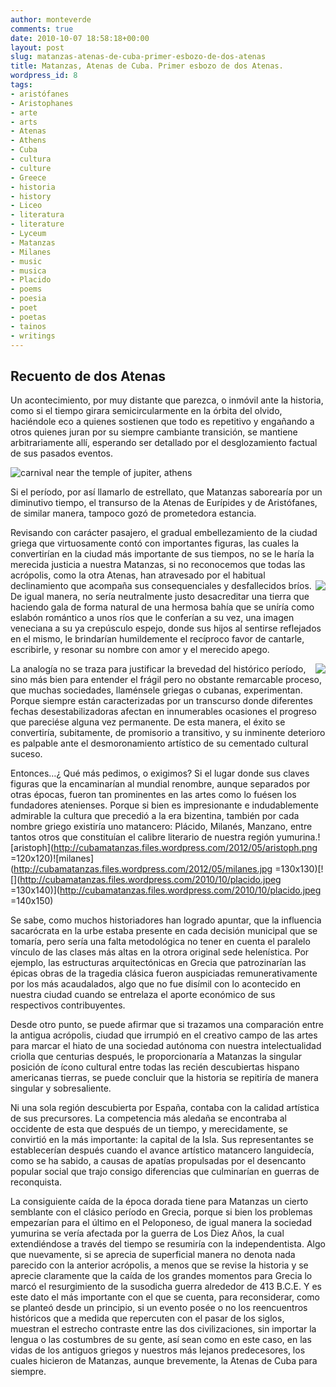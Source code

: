 ```yaml
---
author: monteverde
comments: true
date: 2010-10-07 18:58:18+00:00
layout: post
slug: matanzas-atenas-de-cuba-primer-esbozo-de-dos-atenas
title: Matanzas, Atenas de Cuba. Primer esbozo de dos Atenas.
wordpress_id: 8
tags:
- aristófanes
- Aristophanes
- arte
- arts
- Atenas
- Athens
- Cuba
- cultura
- culture
- Greece
- historia
- history
- Liceo
- literatura
- literature
- Lyceum
- Matanzas
- Milanes
- music
- musica
- Placido
- poems
- poesia
- poet
- poetas
- tainos
- writings
---
```






## Recuento de dos Atenas




Un acontecimiento, por muy distante que parezca, o inmóvil ante la historia, como si el tiempo girara semicircularmente en la órbita del olvido, haciéndole eco a quienes sostienen que todo es repetitivo y engañando a otros quienes juran por su siempre cambiante transición, se mantiene arbitrariamente allí, esperando ser detallado por el  desglozamiento factual de sus pasados eventos.




![carnival near the temple of jupiter, athens](http://cubamatanzas.files.wordpress.com/2012/05/carnival-near-the-temple-of-jupiter-athens1.jpeg?w=388&h=268)


Si el período, por así llamarlo de estrellato, que Matanzas saborearía por un diminutivo tiempo, el transurso de la Atenas de Eurípides y de Aristófanes, de similar manera, tampoco gozó de prometedora estancia.




Revisando con carácter pasajero, el gradual embellezamiento de la ciudad griega que virtuosamente contó con importantes figuras, las cuales la convertirían en la ciudad más importante de sus tiempos, no se le haría la merecida justicia a nuestra Matanzas, si no reconocemos que todas las acrópolis, como la otra Atenas, han atravesado por el habitual declinamiento que acompaña sus consequenciales y desfallecidos bríos.<img align="right" src="http://cubamatanzas.files.wordpress.com/2010/10/sauto.jpg?w=300">
 De igual manera, no sería neutralmente justo desacreditar una tierra que haciendo gala de forma natural de una hermosa bahía que se uníría como eslabón romántico a unos ríos que le conferían a su vez, una imagen veneciana a su ya crepúsculo espejo, donde sus hijos al sentirse reflejados en el mismo, le brindarían humildemente el recíproco favor de cantarle, escribirle, y resonar su nombre con amor y el merecido apego.




<img align="right" src="http://cubamatanzas.files.wordpress.com/2012/05/puente-de-la-concordia.jpeg?w=300&h=182">




La analogía no se traza para justificar la brevedad del histórico período, sino más bien para entender el frágil pero no obstante remarcable proceso, que muchas sociedades, llaménsele griegas o cubanas, experimentan. Porque siempre están caracterizadas por un transcurso donde diferentes fechas desestabilizadoras afectan en innumerables ocasiones el progreso que pareciése alguna vez permanente. De esta manera, el éxito se convertiría, subitamente, de promisorio a transitivo, y su inminente deterioro es palpable ante el desmoronamiento artístico de su cementado cultural suceso.




Entonces…¿ Qué más pedimos, o exigimos? Si el lugar donde sus claves figuras que la encaminarían al mundial renombre, aunque separados por otras épocas, fueron tan prominentes en las artes como lo fuésen los fundadores atenienses. Porque si bien es impresionante e indudablemente admirable la cultura que precedió a la era bizentina, también por cada nombre griego existiría uno matancero: Plácido, Milanés, Manzano, entre tantos otros que constituían el calibre literario de nuestra región yumurina.![aristoph](http://cubamatanzas.files.wordpress.com/2012/05/aristoph.png =120x120)![milanes](http://cubamatanzas.files.wordpress.com/2012/05/milanes.jpg =130x130)[![](http://cubamatanzas.files.wordpress.com/2010/10/placido.jpeg =130x140)](http://cubamatanzas.files.wordpress.com/2010/10/placido.jpeg =140x150)




Se sabe, como muchos historiadores han logrado apuntar, que la influencia sacarócrata en la urbe estaba presente en cada decisión municipal que se tomaría, pero sería una falta metodológica no tener en cuenta el paralelo vínculo de las clases más altas en la otrora original sede helenística. Por ejemplo, las estructuras arquitectónicas en Grecia que patrozinarían las épicas obras de la tragedia clásica fueron auspiciadas remunerativamente por los más acaudalados, algo que no fue disímil con lo acontecido en nuestra ciudad cuando se entrelaza el aporte económico de sus respectivos contribuyentes.




Desde otro punto, se puede afirmar que si trazamos una comparación entre la antigua acrópolis, ciudad que irrumpió en el creativo campo de las artes para marcar el hiato de una sociedad autónoma con nuestra intelectualidad criolla que centurias después, le proporcionaría a Matanzas la singular posición de ícono cultural entre todas las recién descubiertas hispano americanas tierras, se puede concluir que la historia se repitiría de manera singular y sobresaliente.




Ni una sola región descubierta por España, contaba con la calidad artística de sus precursores. La competencia más aledaña se encontraba al occidente de esta que después de un tiempo, y merecidamente, se convirtió en la más importante: la capital de la Isla. Sus representantes se establecerían después cuando el avance artístico matancero languidecía, como se ha sabido, a causas de apatías propulsadas por el desencanto popular social que trajo consigo diferencias que culminarían en guerras de reconquista.




[](http://cubamatanzas.files.wordpress.com/2012/05/guerra10_.jpg?w=300&h=170)




La consiguiente caída de la época dorada tiene para Matanzas un cierto semblante con el clásico período en Grecia, porque si bien los problemas empezarían para el último en el Peloponeso, de igual manera la sociedad yumurina se vería afectada por la guerra de Los Diez Años, la cual extendiéndose a través del tiempo se resumiría con la independentista. Algo que nuevamente, si se aprecia de superficial manera no denota nada parecido con la anterior acrópolis, a menos que se revise la historia y se aprecie claramente que la caída de los grandes momentos para Grecia lo marcó el resurgimiento de la susodicha guerra alrededor de 413 B.C.E. [](http://cubamatanzas.files.wordpress.com/2012/05/peloppones_.jpg?w=300&h=151)Y es este dato el más importante con el que se cuenta, para reconsiderar, como se planteó desde un principio, si un evento posée o no los reencuentros históricos que a medida que repercuten con el pasar de los siglos, muestran el estrecho contraste entre las dos civilizaciones, sin importar la lengua o las costumbres de su gente, así sean como en este caso, en las vidas de los antiguos griegos y nuestros más lejanos predecesores, los cuales hicieron de Matanzas, aunque brevemente, la Atenas de Cuba para siempre.










